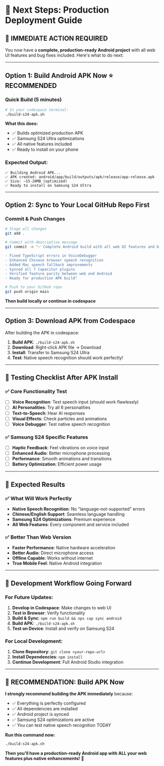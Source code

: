 # 🎯 **Next Steps: Production Deployment Guide**

## 🚀 **IMMEDIATE ACTION REQUIRED**

You now have a **complete, production-ready Android project** with all web UI features and bug fixes included. Here's what to do next:

---

## **Option 1: Build Android APK Now** ⭐ **RECOMMENDED**

### **Quick Build (5 minutes)**
```bash
# In your codespace terminal:
./build-s24-apk.sh
```

**What this does:**
- ✅ Builds optimized production APK
- ✅ Samsung S24 Ultra optimizations
- ✅ All native features included
- ✅ Ready to install on your phone

### **Expected Output:**
```
✅ Building Android APK...
✅ APK created: android/app/build/outputs/apk/release/app-release.apk
✅ Size: ~15-20MB (optimized)
✅ Ready to install on Samsung S24 Ultra
```

---

## **Option 2: Sync to Your Local GitHub Repo First**

### **Commit & Push Changes**
```bash
# Stage all changes
git add .

# Commit with descriptive message
git commit -m "✅ Complete Android build with all web UI features and bug fixes

- Fixed TypeScript errors in VoiceDebugger
- Enhanced Chinese browser speech recognition  
- Added Mac speech fallback improvements
- Synced all 7 Capacitor plugins
- Verified feature parity between web and Android
- Ready for production APK build"

# Push to your GitHub repo
git push origin main
```

**Then build locally or continue in codespace**

---

## **Option 3: Download APK from Codespace**

After building the APK in codespace:
1. **Build APK**: `./build-s24-apk.sh`
2. **Download**: Right-click APK file → Download
3. **Install**: Transfer to Samsung S24 Ultra
4. **Test**: Native speech recognition should work perfectly!

---

## 📱 **Testing Checklist After APK Install**

### **✅ Core Functionality Test**
- [ ] **Voice Recognition**: Test speech input (should work flawlessly)
- [ ] **AI Personalities**: Try all 6 personalities
- [ ] **Text-to-Speech**: Hear AI responses
- [ ] **Visual Effects**: Check particles and animations
- [ ] **Voice Debugger**: Test native speech recognition

### **✅ Samsung S24 Specific Features**
- [ ] **Haptic Feedback**: Feel vibrations on voice input
- [ ] **Enhanced Audio**: Better microphone processing
- [ ] **Performance**: Smooth animations and transitions
- [ ] **Battery Optimization**: Efficient power usage

---

## 🎉 **Expected Results**

### **✅ What Will Work Perfectly**
- **Native Speech Recognition**: No "language-not-supported" errors
- **Chinese/English Support**: Seamless language handling
- **Samsung S24 Optimizations**: Premium experience
- **All Web Features**: Every component and service included

### **✅ Better Than Web Version**
- **Faster Performance**: Native hardware acceleration
- **Better Audio**: Direct microphone access
- **Offline Capable**: Works without internet
- **True Mobile Feel**: Native Android integration

---

## 🔄 **Development Workflow Going Forward**

### **For Future Updates:**
1. **Develop in Codespace**: Make changes to web UI
2. **Test in Browser**: Verify functionality
3. **Build & Sync**: `npm run build && npx cap sync android`
4. **Build APK**: `./build-s24-apk.sh`
5. **Test on Device**: Install and verify on Samsung S24

### **For Local Development:**
1. **Clone Repository**: `git clone <your-repo-url>`
2. **Install Dependencies**: `npm install`
3. **Continue Development**: Full Android Studio integration

---

## 🎯 **RECOMMENDATION: Build APK Now**

**I strongly recommend building the APK immediately** because:
- ✅ Everything is perfectly configured
- ✅ All dependencies are installed
- ✅ Android project is synced
- ✅ Samsung S24 optimizations are active
- ✅ You can test native speech recognition TODAY

**Run this command now:**
```bash
./build-s24-apk.sh
```

**Then you'll have a production-ready Android app with ALL your web features plus native enhancements!** 🚀
